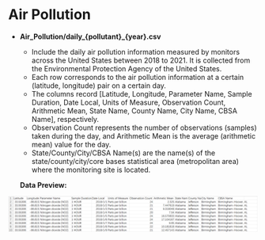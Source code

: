 # Air Pollution 
- **Air_Pollution/daily_{pollutant}_{year}.csv**
  - Include the daily air pollution information measured by monitors across the United States between 2018 to 2021. It is collected from the Environmental Protection Agency of the United States.
  - Each row corresponds to the air pollution information at a certain (latitude, longitude) pair on a certain day.
  - The columns record [Latitude, Longitude, Parameter Name, Sample Duration, Date Local, Units of Measure, Observation Count, Arithmetic Mean, State Name, County Name, City Name, CBSA Name], respectively.
  - Observation Count represents the number of observations (samples) taken during the day, and Arithmetic Mean is the average (arithmetic mean) value for the day. 
  - State/County/City/CBSA Name(s) are the name(s) of the state/county/city/core bases statistical area (metropolitan area) where the monitoring site is located.
  

  **Data Preview:**
  
![Image text](air_pollution1.png)
